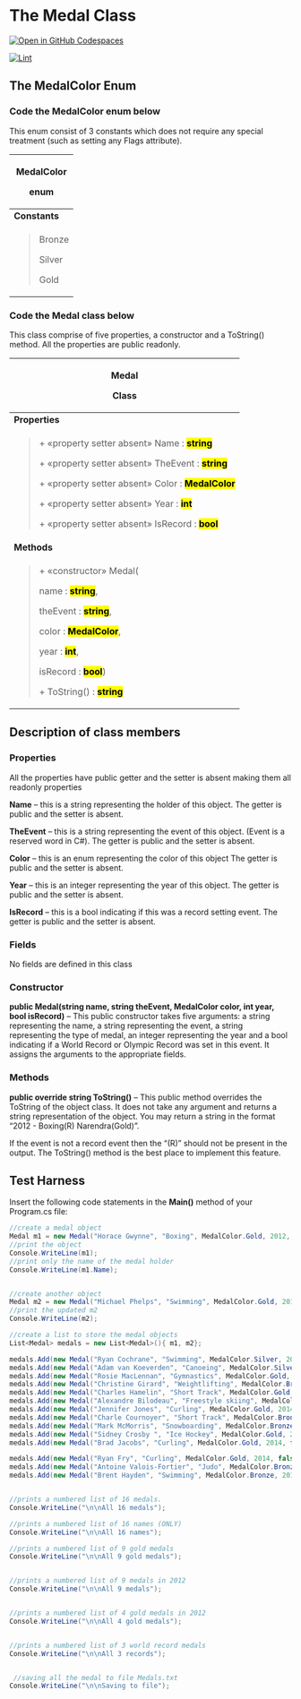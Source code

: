 # The Medal Class

[![Open in GitHub Codespaces](https://github.com/codespaces/badge.svg)](https://codespaces.new/ttran375/comp123-lab6)

[![Lint](https://github.com/ttran375/comp123-lab6/actions/workflows/main.yml/badge.svg)](https://github.com/ttran375/comp123-lab6/actions/workflows/main.yml)

## The MedalColor Enum

### Code the MedalColor enum below

This enum consist of 3 constants which does not require any special
treatment (such as setting any Flags attribute).

<table>
<colgroup>
<col style="width: 100%" />
</colgroup>
<thead>
<tr class="header">
<th><p><strong>MedalColor</strong></p>
<p>enum</p></th>
</tr>
</thead>
<tbody>
<tr class="odd">
<td><strong>Constants</strong></td>
</tr>
<tr class="even">
<td><blockquote>
<p>Bronze</p>
<p>Silver</p>
<p>Gold</p>
</blockquote></td>
</tr>
</tbody>
</table>

### Code the Medal class below

This class comprise of five properties, a constructor and a ToString()
method. All the properties are public readonly.

<table>
<colgroup>
<col style="width: 100%" />
</colgroup>
<thead>
<tr class="header">
<th><p><strong>Medal</strong></p>
<p>Class</p></th>
</tr>
</thead>
<tbody>
<tr class="odd">
<td><strong>Properties</strong></td>
</tr>
<tr class="even">
<td><blockquote>
<p>+ «property setter absent» Name :
<strong><mark>string</mark></strong></p>
<p>+ «property setter absent» TheEvent :
<strong><mark>string</mark></strong></p>
<p>+ «property setter absent» Color :
<strong><mark>MedalColor</mark></strong></p>
<p>+ «property setter absent» Year :
<strong><mark>int</mark></strong></p>
<p>+ «property setter absent» IsRecord :
<strong><mark>bool</mark></strong></p>
</blockquote></td>
</tr>
<tr class="odd">
<td><strong>Methods</strong></td>
</tr>
<tr class="even">
<td><blockquote>
<p>+ «constructor» Medal(</p>
<p>name : <strong><mark>string</mark></strong>,</p>
<p>theEvent : <strong><mark>string</mark></strong>,</p>
<p>color : <strong><mark>MedalColor</mark></strong>,</p>
<p>year : <strong><mark>int</mark></strong>,</p>
<p>isRecord : <strong><mark>bool</mark></strong>)</p>
<p>+ ToString() : <strong><mark>string</mark></strong></p>
</blockquote></td>
</tr>
</tbody>
</table>

## Description of class members

### Properties

All the properties have public getter and the setter is absent making
them all readonly properties

**Name** – this is a string representing the holder of this object. The
getter is public and the setter is absent.

**TheEvent** – this is a string representing the event of this object.
(Event is a reserved word in C#). The getter is public and the setter is
absent.

**Color** – this is an enum representing the color of this object The
getter is public and the setter is absent.

**Year** – this is an integer representing the year of this object. The
getter is public and the setter is absent.

**IsRecord** – this is a bool indicating if this was a record setting
event. The getter is public and the setter is absent.

### Fields

No fields are defined in this class

### Constructor

**<span class="mark">public</span> Medal(string name, string theEvent,
<span class="mark">MedalColor</span> color, int year, bool isRecord)** –
This public constructor takes five arguments: a string representing the
name, a string representing the event, a string representing the type of
medal, an integer representing the year and a bool indicating if a World
Record or Olympic Record was set in this event. It assigns the arguments
to the appropriate fields.

### Methods

**<span class="mark">public override string</span> ToString()** – This
public method overrides the ToString of the object class. It does not
take any argument and returns a string representation of the object. You
may return a string in the format “2012 - Boxing(R) Narendra(Gold)”.

If the event is not a record event then the “(R)” should not be present
in the output. The ToString() method is the best place to implement this
feature.

## Test Harness

Insert the following code statements in the **Main()** method of your
Program.cs file:

``` cs
//create a medal object
Medal m1 = new Medal("Horace Gwynne", "Boxing", MedalColor.Gold, 2012, true);
//print the object
Console.WriteLine(m1);
//print only the name of the medal holder
Console.WriteLine(m1.Name);


//create another object
Medal m2 = new Medal("Michael Phelps", "Swimming", MedalColor.Gold, 2012, false);
//print the updated m2
Console.WriteLine(m2); 

```

``` cs
//create a list to store the medal objects
List<Medal> medals = new List<Medal>(){ m1, m2};

medals.Add(new Medal("Ryan Cochrane", "Swimming", MedalColor.Silver, 2012, false));
medals.Add(new Medal("Adam van Koeverden", "Canoeing", MedalColor.Silver, 2012, false));
medals.Add(new Medal("Rosie MacLennan", "Gymnastics", MedalColor.Gold, 2012, false));
medals.Add(new Medal("Christine Girard", "Weightlifting", MedalColor.Bronze, 2012, false));
medals.Add(new Medal("Charles Hamelin", "Short Track", MedalColor.Gold, 2014, true));
medals.Add(new Medal("Alexandre Bilodeau", "Freestyle skiing", MedalColor.Gold, 2012, true));
medals.Add(new Medal("Jennifer Jones", "Curling", MedalColor.Gold, 2014, false));
medals.Add(new Medal("Charle Cournoyer", "Short Track", MedalColor.Bronze, 2014, false));
medals.Add(new Medal("Mark McMorris", "Snowboarding", MedalColor.Bronze, 2014, false));
medals.Add(new Medal("Sidney Crosby ", "Ice Hockey", MedalColor.Gold, 2014, false));
medals.Add(new Medal("Brad Jacobs", "Curling", MedalColor.Gold, 2014, false));

medals.Add(new Medal("Ryan Fry", "Curling", MedalColor.Gold, 2014, false));
medals.Add(new Medal("Antoine Valois-Fortier", "Judo", MedalColor.Bronze, 2012, false));
medals.Add(new Medal("Brent Hayden", "Swimming", MedalColor.Bronze, 2012, false));


//prints a numbered list of 16 medals.
Console.WriteLine("\n\nAll 16 medals"); 

//prints a numbered list of 16 names (ONLY)
Console.WriteLine("\n\nAll 16 names"); 

//prints a numbered list of 9 gold medals
Console.WriteLine("\n\nAll 9 gold medals"); 


//prints a numbered list of 9 medals in 2012
Console.WriteLine("\n\nAll 9 medals"); 


//prints a numbered list of 4 gold medals in 2012
Console.WriteLine("\n\nAll 4 gold medals"); 


//prints a numbered list of 3 world record medals
Console.WriteLine("\n\nAll 3 records"); 


 //saving all the medal to file Medals.txt
Console.WriteLine("\n\nSaving to file"); 

```
